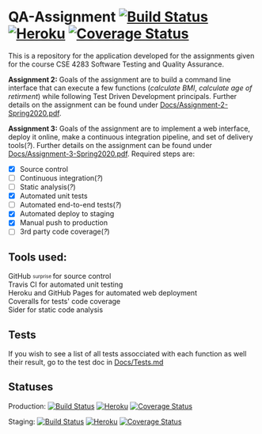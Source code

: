 # QA-Assignment [![Build Status](https://travis-ci.org/SpencerWBarnes/QA-Assignment.svg?branch=master)](https://travis-ci.org/SpencerWBarnes/QA-Assignment) [![Heroku](http://heroku-badge.herokuapp.com/?app=qa-assignment-sb2726)](https://qa-assignment-sb2726.herokuapp.com/) [![Coverage Status](https://coveralls.io/repos/github/SpencerWBarnes/QA-Assignment/badge.svg?branch=master)](https://coveralls.io/github/SpencerWBarnes/QA-Assignment?branch=master)

This is a repository for the application developed for the assignments given for the course CSE 4283 Software Testing and Quality Assurance.

**Assignment 2:**
Goals of the assignment are to build a command line interface that can execute a few functions (_calculate BMI_, _calculate age of retirment_) while following Test Driven Development principals. Further details on the assignment can be found under [Docs/Assignment-2-Spring2020.pdf](/Docs/Assignment-2-Spring2020.pdf).

**Assignment 3:**
Goals of the assignment are to implement a web interface, deploy it online, make a continuous integration pipeline, and set of delivery tools(_?_). Further details on the assignment can be found under [Docs/Assignment-3-Spring2020.pdf](/Docs/Assignment-3-Spring2020.pdf).
Required steps are:
- [x] Source control
- [ ] Continuous integration(_?_) 
- [ ] Static analysis(_?_)
- [x] Automated unit tests
- [ ] Automated end-to-end tests(_?_)
- [x] Automated deploy to staging
- [x] Manual push to production
- [ ] 3rd party code coverage(_?_)

## Tools used:
GitHub <sub> <sup> surprise </sup> </sub> for source control  
Travis CI for automated unit testing  
Heroku and GitHub Pages for automated web deployment  
Coveralls for tests' code coverage  
Sider for static code analysis  

## Tests
If you wish to see a list of all tests assocciated with each function as well their result, go to the test doc in [Docs/Tests.md](/Docs/Tests.md)

## Statuses
Production: [![Build Status](https://travis-ci.org/SpencerWBarnes/QA-Assignment.svg?branch=master)](https://travis-ci.org/SpencerWBarnes/QA-Assignment) [![Heroku](http://heroku-badge.herokuapp.com/?app=qa-assignment-sb2726)](https://qa-assignment-sb2726.herokuapp.com/) [![Coverage Status](https://coveralls.io/repos/github/SpencerWBarnes/QA-Assignment/badge.svg?branch=master)](https://coveralls.io/github/SpencerWBarnes/QA-Assignment?branch=master)

Staging: [![Build Status](https://travis-ci.org/SpencerWBarnes/QA-Assignment.svg?branch=staging)](https://travis-ci.org/SpencerWBarnes/QA-Assignment) [![Heroku](http://heroku-badge.herokuapp.com/?app=qa-assignment-sb2726-staging)](https://qa-assignment-sb2726-staging.herokuapp.com/) [![Coverage Status](https://coveralls.io/repos/github/SpencerWBarnes/QA-Assignment/badge.svg?branch=staging)](https://coveralls.io/github/SpencerWBarnes/QA-Assignment?branch=staging)